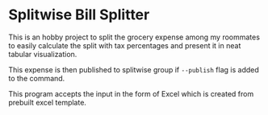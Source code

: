 # Splitwise Bill Splitter

This is an hobby project to split the grocery expense among my roommates to easily calculate the split with tax percentages and present it in neat tabular visualization.

This expense is then published to splitwise group if `--publish` flag is added to the command.

This program accepts the input in the form of Excel which is created from prebuilt excel template.
